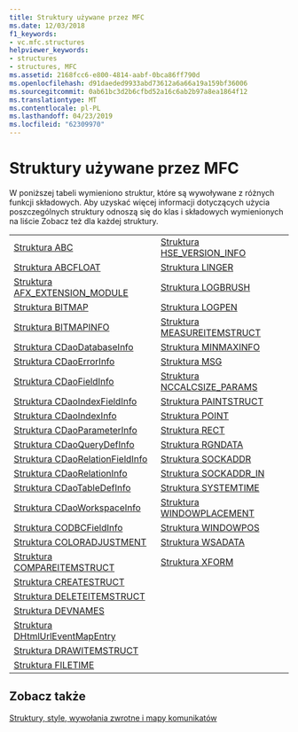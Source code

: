 ```yaml
---
title: Struktury używane przez MFC
ms.date: 12/03/2018
f1_keywords:
- vc.mfc.structures
helpviewer_keywords:
- structures
- structures, MFC
ms.assetid: 2168fcc6-e800-4814-aabf-0bca86ff790d
ms.openlocfilehash: d91daeded9933abd73612a6a66a19a159bf36006
ms.sourcegitcommit: 0ab61bc3d2b6cfbd52a16c6ab2b97a8ea1864f12
ms.translationtype: MT
ms.contentlocale: pl-PL
ms.lasthandoff: 04/23/2019
ms.locfileid: "62309970"
---
```

# <a name="structures-used-by-mfc"></a>Struktury używane przez MFC

W poniższej tabeli wymieniono struktur, które są wywoływane z różnych funkcji składowych. Aby uzyskać więcej informacji dotyczących użycia poszczególnych struktury odnoszą się do klas i składowych wymienionych na liście Zobacz też dla każdej struktury.

|||
|-|-|
|[Struktura ABC](/windows/desktop/api/wingdi/ns-wingdi-_abc)|[Struktura HSE_VERSION_INFO](../../mfc/reference/hse-version-info-structure.md)|
|[Struktura ABCFLOAT](/windows/desktop/api/wingdi/ns-wingdi-_abcfloat)|[Struktura LINGER](/windows/desktop/api/winsock/ns-winsock-linger)|
|[Struktura AFX_EXTENSION_MODULE](../../mfc/reference/afx-extension-module-structure.md)|[Struktura LOGBRUSH](/windows/desktop/api/wingdi/ns-wingdi-taglogbrush)|
|[Struktura BITMAP](/windows/desktop/api/wingdi/ns-wingdi-tagbitmap)|[Struktura LOGPEN](/windows/desktop/api/Wingdi/ns-wingdi-taglogpen)|
|[Struktura BITMAPINFO](/windows/desktop/api/wingdi/ns-wingdi-tagbitmapinfo)|[Struktura MEASUREITEMSTRUCT](/windows/desktop/api/winuser/ns-winuser-tagmeasureitemstruct)|
|[Struktura CDaoDatabaseInfo](../../mfc/reference/cdaodatabaseinfo-structure.md)|[Struktura MINMAXINFO](/windows/desktop/api/winuser/ns-winuser-tagminmaxinfo)|
|[Struktura CDaoErrorInfo](../../mfc/reference/cdaoerrorinfo-structure.md)|[Struktura MSG](/windows/desktop/api/winuser/ns-winuser-tagmsg)|
|[Struktura CDaoFieldInfo](../../mfc/reference/cdaofieldinfo-structure.md)|[Struktura NCCALCSIZE_PARAMS](/windows/desktop/api/winuser/ns-winuser-tagnccalcsize_params)|
|[Struktura CDaoIndexFieldInfo](../../mfc/reference/cdaoindexfieldinfo-structure.md)|[Struktura PAINTSTRUCT](/windows/desktop/api/winuser/ns-winuser-tagpaintstruct)|
|[Struktura CDaoIndexInfo](../../mfc/reference/cdaoindexinfo-structure.md)|[Struktura POINT](/windows/desktop/api/windef/ns-windef-tagpoint)|
|[Struktura CDaoParameterInfo](../../mfc/reference/cdaoparameterinfo-structure.md)|[Struktura RECT](/windows/desktop/api/windef/ns-windef-tagrect)|
|[Struktura CDaoQueryDefInfo](../../mfc/reference/cdaoquerydefinfo-structure.md)|[Struktura RGNDATA](/windows/desktop/api/wingdi/ns-wingdi-_rgndata)|
|[Struktura CDaoRelationFieldInfo](../../mfc/reference/cdaorelationfieldinfo-structure.md)|[Struktura SOCKADDR](/windows/desktop/winsock/sockaddr-2)|
|[Struktura CDaoRelationInfo](../../mfc/reference/cdaorelationinfo-structure.md)|[Struktura SOCKADDR_IN](/windows/desktop/winsock/sockaddr-2)|
|[Struktura CDaoTableDefInfo](../../mfc/reference/cdaotabledefinfo-structure.md)|[Struktura SYSTEMTIME](/windows/desktop/api/minwinbase/ns-minwinbase-systemtime)
|[Struktura CDaoWorkspaceInfo](../../mfc/reference/cdaoworkspaceinfo-structure.md)|[Struktura WINDOWPLACEMENT](/windows/desktop/api/winuser/ns-winuser-tagwindowplacement)|
|[Struktura CODBCFieldInfo](../../mfc/reference/codbcfieldinfo-structure.md)|[Struktura WINDOWPOS](/windows/desktop/api/winuser/ns-winuser-tagwindowpos)
|[Struktura COLORADJUSTMENT](/windows/desktop/api/wingdi/ns-wingdi-tagcoloradjustment)|[Struktura WSADATA](/windows/desktop/api/winsock2/ns-winsock2-wsadata)|
|[Struktura COMPAREITEMSTRUCT](/windows/desktop/api/winuser/ns-winuser-tagcompareitemstruct)|[Struktura XFORM](/windows/desktop/api/wingdi/ns-wingdi-tagxform)|
|[Struktura CREATESTRUCT](/windows/desktop/api/winuser/ns-winuser-tagcreatestructa)||
|[Struktura DELETEITEMSTRUCT](/windows/desktop/api/winuser/ns-winuser-tagdeleteitemstruct)||
|[Struktura DEVNAMES](/windows/desktop/api/commdlg/ns-commdlg-tagdevnames)||
|[Struktura DHtmlUrlEventMapEntry](../../mfc/reference/dhtmlurleventmapentry-structure.md)||
|[Struktura DRAWITEMSTRUCT](/windows/desktop/api/winuser/ns-winuser-tagdrawitemstruct)||
|[Struktura FILETIME](/windows/desktop/api/minwinbase/ns-minwinbase-filetime)||

## <a name="see-also"></a>Zobacz także

[Struktury, style, wywołania zwrotne i mapy komunikatów](../../mfc/reference/structures-styles-callbacks-and-message-maps.md)
